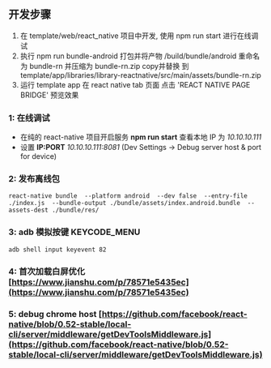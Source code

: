 ## 开发步骤
1. 在 template/web/react_native 项目中开发, 使用 npm run start 进行在线调试
2. 执行 npm run bundle-android 打包并将产物 /build/bundle/android 重命名为 bundle-rn 并压缩为 bundle-rn.zip  copy并替换 到 template/app/libraries/library-reactnative/src/main/assets/bundle-rn.zip
4. 运行 template app 在 react native tab 页面 点击 'REACT NATIVE PAGE BRIDGE' 预览效果

### 1: 在线调试
* 在纯的 react-native 项目开启服务 **npm run start** 查看本地 IP 为 *10.10.10.111*
* 设置 **IP:PORT** *10.10.10.111:8081* (Dev Settings -> Debug server host & port for device)

### 2: 发布离线包
```
react-native bundle  --platform android  --dev false  --entry-file ./index.js  --bundle-output ./bundle/assets/index.android.bundle  --assets-dest ./bundle/res/
```

### 3: adb 模拟按键 KEYCODE_MENU
```
adb shell input keyevent 82
```

### 4: 首次加载白屏优化 [https://www.jianshu.com/p/78571e5435ec](https://www.jianshu.com/p/78571e5435ec)

### 5: debug chrome host [https://github.com/facebook/react-native/blob/0.52-stable/local-cli/server/middleware/getDevToolsMiddleware.js](https://github.com/facebook/react-native/blob/0.52-stable/local-cli/server/middleware/getDevToolsMiddleware.js)
